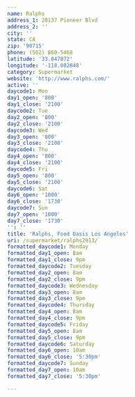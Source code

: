 ```yaml
---
name: Ralphs
address_1: 20137 Pioneer Blvd
address_2: ''
city: ''
state: CA
zip: '90715'
phone: (562) 860-5468
latitude: '33.847072'
longitude: '-118.082848'
category: Supermarket
website: 'http://www.ralphs.com/'
active: ''
daycode1: Mon
day1_open: '800'
day1_close: '2100'
daycode2: Tue
day2_open: '800'
day2_close: '2100'
daycode3: Wed
day3_open: '800'
day3_close: '2100'
daycode4: Thu
day4_open: '800'
day4_close: '2100'
daycode5: Fri
day5_open: '800'
day5_close: '2100'
daycode6: Sat
day6_open: '1000'
day6_close: '1730'
daycode7: Sun
day7_open: '1000'
day7_close: '1730'
'': ''
title: 'Ralphs, Food Oasis Los Angeles'
uri: /supermarket/ralphs2013/
formatted_daycode1: Monday
formatted_day1_open: 8am
formatted_day1_close: 9pm
formatted_daycode2: Tuesday
formatted_day2_open: 8am
formatted_day2_close: 9pm
formatted_daycode3: Wednesday
formatted_day3_open: 8am
formatted_day3_close: 9pm
formatted_daycode4: Thursday
formatted_day4_open: 8am
formatted_day4_close: 9pm
formatted_daycode5: Friday
formatted_day5_open: 8am
formatted_day5_close: 9pm
formatted_daycode6: Saturday
formatted_day6_open: 10am
formatted_day6_close: '5:30pm'
formatted_daycode7: Sunday
formatted_day7_open: 10am
formatted_day7_close: '5:30pm'

---
```

